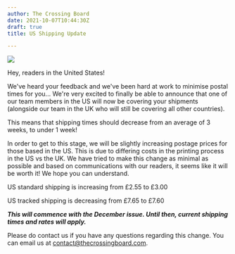 ```yaml
---
author: The Crossing Board
date: 2021-10-07T10:44:30Z
draft: true
title: US Shipping Update

---
```

![](/images/news/dal-mail.png)

Hey, readers in the United States! 

We've heard your feedback and we've been hard at work to minimise postal times for you... We're very excited to finally be able to announce that one of our team members in the US will now be covering your shipments (alongside our team in the UK who will still be covering all other countries). 

This means that shipping times should decrease from an average of 3 weeks, to under 1 week! 

In order to get to this stage, we will be slightly increasing postage prices for those based in the US. This is due to differing costs in the printing process in the US vs the UK. We have tried to make this change as minimal as possible and based on communications with our readers, it seems like it will be worth it! We hope you can understand.

US standard shipping is increasing from £2.55 to £3.00

US tracked shipping is decreasing from £7.65 to £7.60

**_This will commence with the December issue. Until then, current shipping times and rates will apply._**

Please do contact us if you have any questions regarding this change. You can email us at contact@thecrossingboard.com. 